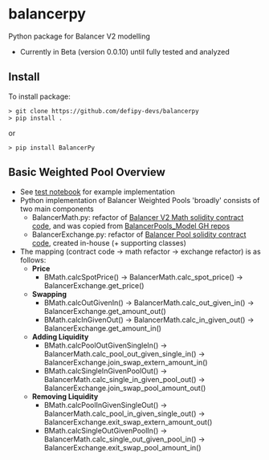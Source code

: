 # balancerpy
Python package for Balancer V2 modelling
* Currently in Beta (version 0.0.10) until fully tested and analyzed

## Install
To install package:
```
> git clone https://github.com/defipy-devs/balancerpy
> pip install .
```
or
```
> pip install BalancerPy
```

## Basic Weighted Pool Overview
* See [test notebook](https://github.com/icmoore/balancerpy/blob/main/notebooks/tests/weighted_pool_tests.ipynb) for example implementation
* Python implementation of Balancer Weighted Pools 'broadly' consists of two main components
    * BalancerMath.py: refactor of [Balancer V2 Math solidity contract code](https://github.com/balancer/balancer-core/blob/master/contracts/BMath.sol), and was copied from [BalancerPools_Model GH repos](https://github.com/TokenEngineeringCommunity/BalancerPools_Model/blob/main/model/parts/balancer_math.py)
    * BalancerExchange.py: refactor of [Balancer Pool solidity contract code](https://github.com/balancer/balancer-core/blob/master/contracts/BPool.sol), created in-house (+ supporting classes)
* The mapping (contract code -> math refactor -> exchange refactor) is as follows:
    * **Price**
        * BMath.calcSpotPrice() -> BalancerMath.calc_spot_price() -> BalancerExchange.get_price()
    * **Swapping**    
        * BMath.calcOutGivenIn() -> BalancerMath.calc_out_given_in() -> BalancerExchange.get_amount_out()
        * BMath.calcInGivenOut() -> BalancerMath.calc_in_given_out() -> BalancerExchange.get_amount_in()
    * **Adding Liquidity**    
        * BMath.calcPoolOutGivenSingleIn() -> BalancerMath.calc_pool_out_given_single_in() -> BalancerExchange.join_swap_extern_amount_in()    
        * BMath.calcSingleInGivenPoolOut() -> BalancerMath.calc_single_in_given_pool_out() -> BalancerExchange.join_swap_pool_amount_out()
    * **Removing Liquidity**     
        * BMath.calcPoolInGivenSingleOut() -> BalancerMath.calc_pool_in_given_single_out() -> BalancerExchange.exit_swap_extern_amount_out()
        * BMath.calcSingleOutGivenPoolIn() ->  BalancerMath.calc_single_out_given_pool_in() -> BalancerExchange.exit_swap_pool_amount_in()

